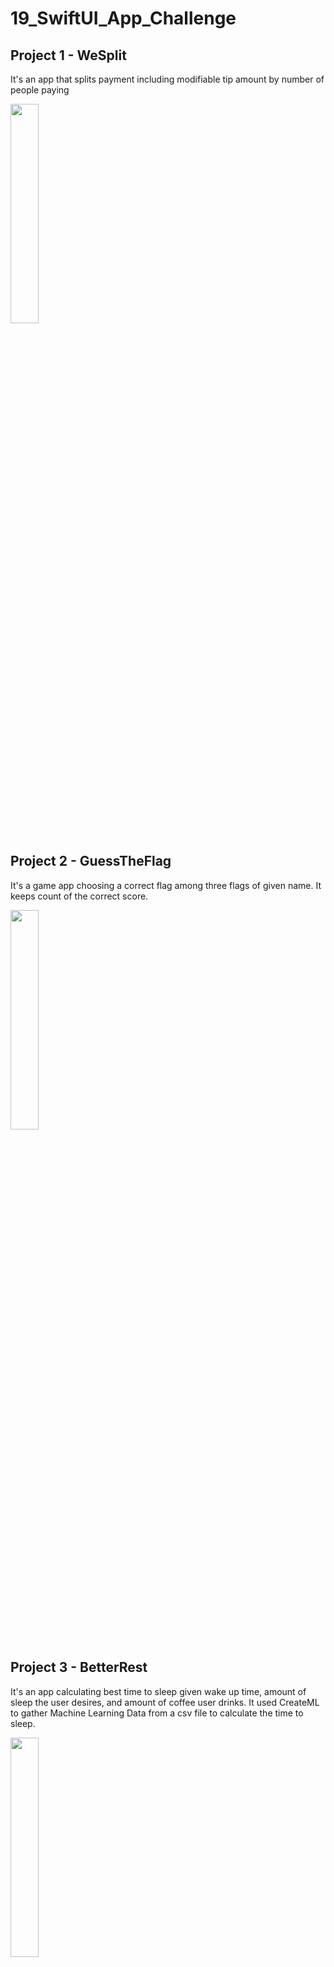 # 19_SwiftUI_App_Challenge

## Project 1 - WeSplit

It's an app that splits payment including modifiable tip amount by number of people paying

<img src = "https://user-images.githubusercontent.com/96804163/153926409-50e6088a-e561-4e48-8ad7-75d46c3828e2.png" width=30% height=30%>

## Project 2 - GuessTheFlag

It's a game app choosing a correct flag among three flags of given name. It keeps count of the correct score.

<img src = "https://user-images.githubusercontent.com/96804163/154109187-83d9a68f-5772-49a7-8810-31e40948a542.png" width=30% height=30%>

## Project 3 - BetterRest

It's an app calculating best time to sleep given wake up time, amount of sleep the user desires, and amount of coffee user drinks. It used
CreateML to gather Machine Learning Data from a csv file to calculate the time to sleep.

<img src = "https://user-images.githubusercontent.com/96804163/154330879-a8300fdb-a535-4e59-9ef9-aeef2cbbe3c5.png" width=30% height=30%>


## Project 4 - WordScramble

It's an app that provides a random 8 letters word and the user should find a new word using the given 8 letters.
A new word should be a valid word, not a duplicate.

<img src = "https://user-images.githubusercontent.com/96804163/154341708-ac9e50ae-1d30-40f4-8ddc-4561fa7c1d47.png" width=30% height=30%>

## Project 5 - iExpense

It's an app that keeps track of user's expense. It saves data in UserDafault. It has slide view of adding expense when button is pressed and can swipe the expense to delete.

<img src = "https://user-images.githubusercontent.com/96804163/154547568-4ed0427e-d7d3-49cb-92f2-56ed03621e00.png" width=30% height=30%> <img src = "https://user-images.githubusercontent.com/96804163/154547697-8b36fb2f-5c51-441a-af54-87151ccb5d85.png" width=30% height=30%>


## Project 6 - MoonShot

It's an app that shows Moon Missions from NASA, details of missions and astronauts were copied from Wikipedia. Data for missions and astronauts are saved as JSON file. It shows missions, mission details, and astronauts from the mission + details.

<img src = "https://user-images.githubusercontent.com/96804163/154738883-fb3d340e-86ee-48fb-bea7-a9888295b374.png" width=30% height=30%> <img src = "https://user-images.githubusercontent.com/96804163/154739037-9bb3d823-fbe3-4688-86a7-60358f25580c.png" width=30% height=30%> <img src = "https://user-images.githubusercontent.com/96804163/154739131-00f1380f-6edf-437f-a246-c238fc1df9e8.png" width=30% height=30%>

## Project 7 - CupcakeCorner

It's an app that orders cupcakes. You must enter order information to order your cupcakes. It saves data in reqres api for testing purposes.

<img src = "https://user-images.githubusercontent.com/96804163/154861012-f2d8fb6d-c68a-4672-b537-e28aacb92e55.png" width=30% height=30%> <img src = "https://user-images.githubusercontent.com/96804163/154861053-78c7cd22-7e36-4ae2-941b-c3c985fff16d.png" width=30% height=30%> <img src = "https://user-images.githubusercontent.com/96804163/154861071-45fc33c6-89f2-4b4a-a511-f11305d42c12.png" width=30% height=30%>

## Project 8 - Bookworm

It's an app that keep track of books user read. It uses CoreData to store and delete data for the book.

<img src = "https://user-images.githubusercontent.com/96804163/155018785-18d6fe44-6d34-4e10-a3ee-95b6873c3077.png" width=30% height=30%> <img src = "https://user-images.githubusercontent.com/96804163/155019023-b44babf1-c3c1-4979-b06c-e470de1f4e5b.png" width=30% height=30%> <img src = "https://user-images.githubusercontent.com/96804163/155019139-f38a59be-ee74-41d3-a16e-9ab5d6e8e198.png" width=30% height=30%>

## Project 9 - Instafilter

It's an app that let users to select an Image and filter the Image as the user wants and saves it back to the device. Learned how to deal with UI Kit Image handling and how to link between SwiftUI and UIKit.

<img src = "https://user-images.githubusercontent.com/96804163/155211984-70a2abff-3189-413b-9a02-84ae0882091d.png" width=30% height=30%> <img src = "https://user-images.githubusercontent.com/96804163/155212204-d86dc769-87f1-4977-8708-9ecbcad3a59a.png" width=30% height=30%><img src = "https://user-images.githubusercontent.com/96804163/155212363-8fcfa05d-85b4-4f3d-baf1-811f6f95356c.png" width=30% height=30%> 

## Project 10 - BucketList

It's an app that let users to select an place from a given map, mark it and edit or save the location. It provides nearby places (Data from Wikipedia API)

Learned
  - MVVM Structure
  - Using authentification function using Apple's Face ID and Touch ID.
  - Maps using MapKit

 <img src = "https://user-images.githubusercontent.com/96804163/155382452-84fa69b6-7b74-43b4-bf43-83ee57d1e094.png" width=30% height=30%><img src = "https://user-images.githubusercontent.com/96804163/155381220-43eaaa37-8ce6-41b6-b118-ca6bc8006742.png" width=30% height=30%><img src = "https://user-images.githubusercontent.com/96804163/155380977-24b21689-3e6a-4f57-854f-34254e19821d.png" width=30% height=30%>
 
 ## Project 11 - HotProspect

It's an app that let users to create friends by scanning QR Codes, and make sure to contact them. It create and scan QR Codes, mark friends if they are contacted or not (Contacted friends will go to contacted tab otherwise, uncontacted tab).

Learned
  - Structuring, generating, scanning to get info of QR Codes. 
  - Making tabs and showing results
  - Notification settings
  - Swipe Actions

 <img src = "https://user-images.githubusercontent.com/96804163/155600376-4c2bef64-4bdf-4831-8e35-04bad1f5e3dd.png" width=30% height=30%><img src = "https://user-images.githubusercontent.com/96804163/155600564-cb00ef9b-f2cb-4ddd-a1ad-12bde92b091c.png" width=30% height=30%><img src = "https://user-images.githubusercontent.com/96804163/155600699-21cdc961-04cd-4896-8912-bc25b8b51e30.png" width=30% height=30%>
 <img src = "https://user-images.githubusercontent.com/96804163/155600255-61e594fa-c44d-411d-955b-5cfe6726f8bb.png" width=30% height=30%><img src = "https://user-images.githubusercontent.com/96804163/155600180-62b6f64b-fca7-42b4-a977-077dd85ec24d.png" width=30% height=30%>
 
  ## Project 12 - Flashzilla

It's an app that let creates cards and make learning stack of cards of them. Clicking a card will reveal the answer and swiping left if got wrong and right if got correct. It has timer set to 100 seconds to give little pressure.

Learned
  - Gestures in SwiftUI
  - Timer events (scenePhase to control time when app is running on background) 
  - Special Settings for Accessibility (Differentiate without color, Voice Over)
  - UINotificationFeedbackGenerator (Vibrating the device on conditions)

 <img src = "https://user-images.githubusercontent.com/96804163/155855873-07a48320-c6b6-4118-87c1-890df2ee0356.jpeg" width=30% height=30%><img src = "https://user-images.githubusercontent.com/96804163/155855886-81fc13b5-2b6d-45de-9897-10bda25f3386.jpeg" width=30% height=30%><img src = "https://user-images.githubusercontent.com/96804163/155855904-a5ac0642-9c1c-439e-bbc9-7380a80728fd.jpeg" width=30% height=30%>
 <img src = "https://user-images.githubusercontent.com/96804163/155855918-eea00f2c-b522-409b-a5b3-489d49472aee.jpeg" width=30% height=30%><img src = "https://user-images.githubusercontent.com/96804163/155855961-f29aa5cf-51c4-4efd-9d84-bf5a30cb3726.jpeg" width=30% height=30%>
